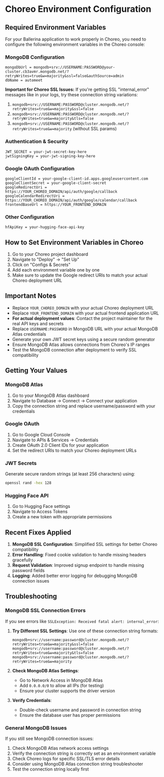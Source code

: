 # Choreo Environment Configuration

## Required Environment Variables

For your Ballerina application to work properly in Choreo, you need to configure the following environment variables in the Choreo console:

### MongoDB Configuration
```
mongoDbUrl = mongodb+srv://USERNAME:PASSWORD@your-cluster.cb3avmr.mongodb.net/?retryWrites=true&w=majority&ssl=false&authSource=admin
dbName = automeet
```

**Important for Choreo SSL Issues:**
If you're getting SSL "internal_error" messages like in your logs, try these connection string variations:
1. `mongodb+srv://USERNAME:PASSWORD@cluster.mongodb.net/?retryWrites=true&w=majority&ssl=false`
2. `mongodb+srv://USERNAME:PASSWORD@cluster.mongodb.net/?retryWrites=true&w=majority&tls=false`
3. `mongodb+srv://USERNAME:PASSWORD@cluster.mongodb.net/?retryWrites=true&w=majority` (without SSL params)

### Authentication & Security
```
JWT_SECRET = your-jwt-secret-key-here
jwtSigningKey = your-jwt-signing-key-here
```

### Google OAuth Configuration
```
googleClientId = your-google-client-id.apps.googleusercontent.com
googleClientSecret = your-google-client-secret
googleRedirectUri = https://YOUR_CHOREO_DOMAIN/api/auth/google/callback
googleCalendarRedirectUri = https://YOUR_CHOREO_DOMAIN/api/auth/google/calendar/callback
frontendBaseUrl = https://YOUR_FRONTEND_DOMAIN
```

### Other Configuration
```
hfApiKey = your-hugging-face-api-key
```

## How to Set Environment Variables in Choreo

1. Go to your Choreo project dashboard
2. Navigate to "Deploy" → "Set Up"
3. Click on "Configs & Secrets"
4. Add each environment variable one by one
5. Make sure to update the Google redirect URIs to match your actual Choreo deployment URL

## Important Notes

- Replace `YOUR_CHOREO_DOMAIN` with your actual Choreo deployment URL
- Replace `YOUR_FRONTEND_DOMAIN` with your actual frontend application URL
- **For actual deployment values**: Contact the project maintainer for the real API keys and secrets
- Replace `USERNAME:PASSWORD` in MongoDB URL with your actual MongoDB Atlas credentials
- Generate your own JWT secret keys using a secure random generator
- Ensure MongoDB Atlas allows connections from Choreo's IP ranges
- Test the MongoDB connection after deployment to verify SSL compatibility

## Getting Your Values

### MongoDB Atlas
1. Go to your MongoDB Atlas dashboard
2. Navigate to Database → Connect → Connect your application
3. Copy the connection string and replace username/password with your credentials

### Google OAuth
1. Go to Google Cloud Console
2. Navigate to APIs & Services → Credentials
3. Create OAuth 2.0 Client IDs for your application
4. Set the redirect URIs to match your Choreo deployment URLs

### JWT Secrets
Generate secure random strings (at least 256 characters) using:
```bash
openssl rand -hex 128
```

### Hugging Face API
1. Go to Hugging Face settings
2. Navigate to Access Tokens
3. Create a new token with appropriate permissions

## Recent Fixes Applied

1. **MongoDB SSL Configuration**: Simplified SSL settings for better Choreo compatibility
2. **Error Handling**: Fixed cookie validation to handle missing headers gracefully
3. **Request Validation**: Improved signup endpoint to handle missing password fields
4. **Logging**: Added better error logging for debugging MongoDB connection issues

## Troubleshooting

### MongoDB SSL Connection Errors
If you see errors like `SSLException: Received fatal alert: internal_error`:

1. **Try Different SSL Settings**: Use one of these connection string formats:
   ```
   mongodb+srv://username:password@cluster.mongodb.net/?retryWrites=true&w=majority&ssl=false
   mongodb+srv://username:password@cluster.mongodb.net/?retryWrites=true&w=majority&tls=false
   mongodb+srv://username:password@cluster.mongodb.net/?retryWrites=true&w=majority
   ```

2. **Check MongoDB Atlas Settings**:
   - Go to Network Access in MongoDB Atlas
   - Add `0.0.0.0/0` to allow all IPs (for testing)
   - Ensure your cluster supports the driver version

3. **Verify Credentials**:
   - Double-check username and password in connection string
   - Ensure the database user has proper permissions

### General MongoDB Issues
If you still see MongoDB connection issues:
1. Check MongoDB Atlas network access settings
2. Verify the connection string is correctly set as an environment variable
3. Check Choreo logs for specific SSL/TLS error details
4. Consider using MongoDB Atlas connection string troubleshooter
5. Test the connection string locally first
